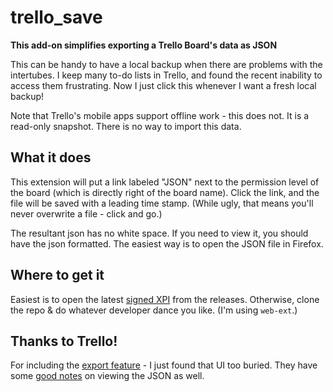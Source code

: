 # trello_save

**This add-on simplifies exporting a Trello Board's data as JSON**

This can be handy to have a local backup when there are problems with
the intertubes. I keep many to-do lists in Trello, and found the recent
inability to access them frustrating. Now I just click this whenever I
want a fresh local backup!

Note that Trello's mobile apps support offline work - this does not. It
is a read-only snapshot. There is no way to import this data.

## What it does

This extension will put a link labeled "JSON" next to the permission
level of the board (which is directly right of the board name). Click
the link, and the file will be saved with a leading time stamp. (While
ugly, that means you'll never overwrite a file - click and go.)

The resultant json has no white space. If you need to view it, you
should have the json formatted. The easiest way is to open the JSON file
in Firefox.

## Where to get it

Easiest is to open the latest [signed
XPI](https://github.com/hwine/trello_save_web_ext/releases) from the
releases. Otherwise, clone the repo & do whatever developer dance you
like. (I'm using ```web-ext```.)

## Thanks to Trello!

For including the [export
feature](http://help.trello.com/article/747-exporting-data-from-trello-1) -
I just found that UI too buried. They have some [good
notes](http://help.trello.com/article/924-making-sense-of-trellos-json-export)
on viewing the JSON as well.
